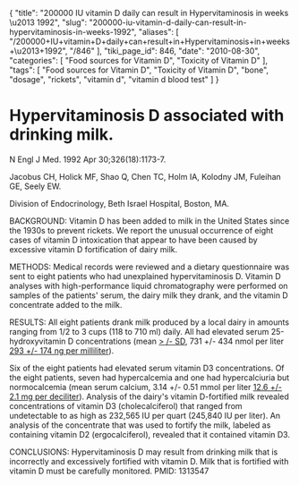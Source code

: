 {
    "title": "200000 IU vitamin D daily can result in Hypervitaminosis in weeks \u2013 1992",
    "slug": "200000-iu-vitamin-d-daily-can-result-in-hypervitaminosis-in-weeks-1992",
    "aliases": [
        "/200000+IU+vitamin+D+daily+can+result+in+Hypervitaminosis+in+weeks+\u2013+1992",
        "/846"
    ],
    "tiki_page_id": 846,
    "date": "2010-08-30",
    "categories": [
        "Food sources for Vitamin D",
        "Toxicity of Vitamin D"
    ],
    "tags": [
        "Food sources for Vitamin D",
        "Toxicity of Vitamin D",
        "bone",
        "dosage",
        "rickets",
        "vitamin d",
        "vitamin d blood test"
    ]
}


# Hypervitaminosis D associated with drinking milk.

N Engl J Med. 1992 Apr 30;326(18):1173-7.

Jacobus CH, Holick MF, Shao Q, Chen TC, Holm IA, Kolodny JM, Fuleihan GE, Seely EW.

Division of Endocrinology, Beth Israel Hospital, Boston, MA.

BACKGROUND: Vitamin D has been added to milk in the United States since the 1930s to prevent rickets. We report the unusual occurrence of eight cases of vitamin D intoxication that appear to have been caused by excessive vitamin D fortification of dairy milk. 

METHODS: Medical records were reviewed and a dietary questionnaire was sent to eight patients who had unexplained hypervitaminosis D. Vitamin D analyses with high-performance liquid chromatography were performed on samples of the patients' serum, the dairy milk they drank, and the vitamin D concentrate added to the milk. 

RESULTS: All eight patients drank milk produced by a local dairy in amounts ranging from 1/2 to 3 cups (118 to 710 ml) daily. All had elevated serum 25-hydroxyvitamin D concentrations (mean [> /- SD](+/-%20SD), 731 +/- 434 nmol per liter [293 +/- 174 ng per milliliter](293%20+/-%20174%20ng%20per%20milliliter)). 

Six of the eight patients had elevated serum vitamin D3 concentrations. Of the eight patients, seven had hypercalcemia and one had hypercalciuria but normocalcemia (mean serum calcium, 3.14 +/- 0.51 mmol per liter [12.6 +/- 2.1 mg per deciliter](12.6%20+/-%202.1%20mg%20per%20deciliter)). Analysis of the dairy's vitamin D-fortified milk revealed concentrations of vitamin D3 (cholecalciferol) that ranged from undetectable to as high as 232,565 IU per quart (245,840 IU per liter). An analysis of the concentrate that was used to fortify the milk, labeled as containing vitamin D2 (ergocalciferol), revealed that it contained vitamin D3. 

CONCLUSIONS: Hypervitaminosis D may result from drinking milk that is incorrectly and excessively fortified with vitamin D. Milk that is fortified with vitamin D must be carefully monitored. PMID: 1313547